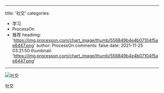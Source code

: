 
---
title: '社交'
categories: 
 - 学习
 - ProcessOn
 - 推荐
headimg: 'https://img.processon.com/chart_image/thumb/556849b4e4b07104f5ae6447.png'
author: ProcessOn
comments: false
date: 2021-11-25 03:21:50
thumbnail: 'https://img.processon.com/chart_image/thumb/556849b4e4b07104f5ae6447.png'
---

<div>   
<img class="thumb" alt="社交" src="https://img.processon.com/chart_image/thumb/556849b4e4b07104f5ae6447.png" referrerpolicy="no-referrer">
<p>社交</p>  
</div>
            